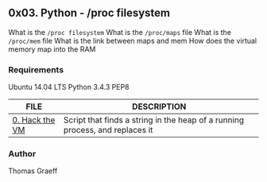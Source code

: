 ## 0x03. Python - /proc filesystem

What is the `/proc filesystem`
What is the `/proc/maps` file
What is the `/proc/mem` file
What is the link between maps and mem
How does the virtual memory map into the RAM

### Requirements
Ubuntu 14.04 LTS 
Python 3.4.3 
PEP8

FILE | DESCRIPTION
----|----
[0. Hack the VM](./0-read_write_heap.py) | Script that finds a string in the heap of a running process, and replaces it


### Author
Thomas Graeff
